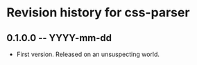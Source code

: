 # Revision history for css-parser

## 0.1.0.0 -- YYYY-mm-dd

* First version. Released on an unsuspecting world.
